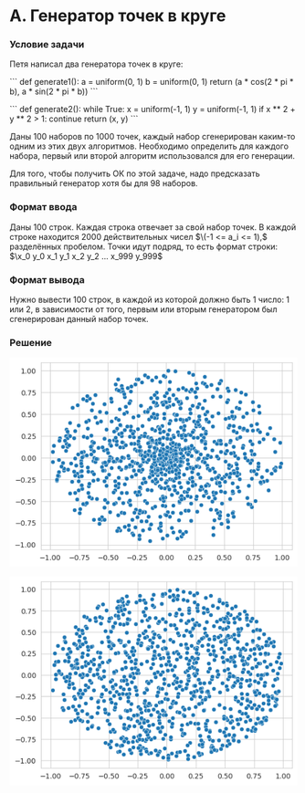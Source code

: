 # A. Генератор точек в круге

### Условие задачи

Петя написал два генератора точек в круге:

\```
def generate1():
    a = uniform(0, 1)
    b = uniform(0, 1)
    return (a * cos(2 * pi * b), a * sin(2 * pi * b))
\```

\```
def generate2():
    while True:
        x = uniform(-1, 1)
        y = uniform(-1, 1)
        if x ** 2 + y ** 2 > 1:
            continue
        return (x, y)
\```

Даны 100 наборов по 1000 точек, каждый набор сгенерирован каким-то одним из этих двух алгоритмов. Необходимо определить для каждого набора, первый или второй алгоритм использовался для его генерации.

Для того, чтобы получить ОК по этой задаче, надо предсказать правильный генератор хотя бы для 98 наборов.


### Формат ввода

Даны 100 строк. Каждая строка отвечает за свой набор точек.
В каждой строке находится 2000 действительных чисел $\(-1 <= a_i <= 1),$ разделённых пробелом. Точки идут подряд, то есть формат строки: $\x_0 y_0 x_1 y_1 x_2 y_2 ... x_999 y_999$


### Формат вывода

Нужно вывести 100 строк, в каждой из которой должно быть 1 число: 1 или 2, в зависимости от того, первым или вторым генератором был сгенерирован данный набор точек.

### Решение

![Generator1](Generator1.png)

![Generator2](Generator2.png)
